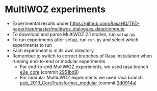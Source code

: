# MultiWOZ experiments

- Experimental results under https://github.com/RasaHQ/TED-paper/tree/master/multiwoz_dialogues_data/compute
- To download and parse MultiWOZ 2.1 stories, run `setup.py`
- To run experiments after setup, run `run.py` and select which experiments to run
- Each experiment is in its own directory
- Remember to switch to correct branches of Rasa installation when running end-to-end or modular experiments
  - For end-to-end MultiWOZ experiments, we used rasa branch [e2e_core](https://github.com/RasaHQ/rasa/tree/e2e_core) (commit [2951bd8](https://github.com/RasaHQ/rasa/commit/2951bd8acfb9f2915ac97f78e4e585944837a461))
  - For modular MultiuWOZ experiments we used rasa branch [pub_2019_CoreTransformer_modular](https://github.com/RasaHQ/rasa/tree/pub_2019_CoreTransformer_modular) (commit [2d0914a](https://github.com/RasaHQ/rasa/commit/2d0914a5110d6a179e6a045dcf9c01e45bd9fb54))

